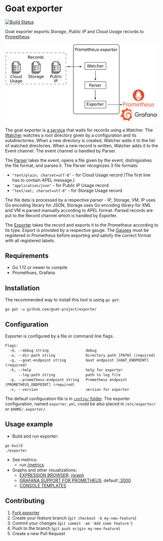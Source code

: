 # Goat exporter

[![Build Status](https://travis-ci.org/goat-project/exporter.svg?branch=master)](https://travis-ci.org/goat-project/exporter)

Goat exporter exports *Storage*, *Public IP* and *Cloud Usage* records to [Prometheus](https://prometheus.io/).

![exporter](https://github.com/goat-project/exporter/blob/master/img/exporter.png)

The goat exporter is [a service](https://github.com/goat-project/exporter/tree/master/service) that waits for records using a Watcher. 
The [Watcher](https://github.com/goat-project/exporter/tree/master/watch) watches a root directory given by a configuration and its subdirectories. 
When a new directory is created, Watcher adds it to the list of watched directories. When a new record is written, 
Watcher adds it to the Event channel. The event channel is handled by Parser.

The [Parser](https://github.com/goat-project/exporter/tree/master/parse) takes the event, opens a file given by the event, distinguishes 
the file format, and parses it. The Parser recognizes 3 file formats:
- `"text/plain; charset=utf-8"` - for Cloud Usage record (The first line has to contain APEL message.)
- `"application/json"` - for Public IP Usage record
- `"text/xml; charset=utf-8"` - for Storage Usage record

The file data is processed by a respective parser - IP, Storage, VM. IP uses Go encoding library for JSON, 
Storage uses Go encoding library for XML and VM is parsed manually according to APEL format. Parsed records are put to 
the Record channel which is handled by Exporter.

The [Exporter](https://github.com/goat-project/exporter/tree/master/export) takes the record and exports it to the Prometheus 
according to its type. Export is provided by a respective gauge. The [Gauges](https://github.com/goat-project/exporter/tree/master/gauge) 
must be registered in Prometheus before exporting and satisfy the correct format with all registered labels.


## Requirements
* Go 1.12 or newer to compile
* Promethues, Grafana

## Installation
The recommended way to install this tool is using `go get`:
```
go get -u github.com/goat-project/exporter
```

## Configuration
Exporter is configured by a file or command line flags.
```
Flags:
  -d, --debug string                 debug
  -o, --dir-path string              Directory path [PATH] (required)
  -g, --goat-endpoint string         Goat endpoint [GOAT_ENDPOINT] (required)
  -h, --help                         help for exporter
      --log-path string              path to log file
  -p, --prometheus-endpoint string   Prometheus endpoint [PROMETHEUS_ENDPOINT] (required)
  -v, --version                      version for exporter
```
The default configuration file is in [`config/` folder](https://github.com/goat-project/exporter/tree/master/config). 
The exporter configuration, named `exporter.yml`, could be also placed in `/etc/exporter/` or `$HOME/.exporter/`.

## Usage example
- Build and run exporter:
```
go build
./exporter
```
- See metrics:
    - run [<prometheus-endpoint>/metrics]()
- Graphs and other visualizations:
    - [EXPRESSION BROWSER](https://prometheus.io/docs/visualization/browser/): [<prometheus-endpoint>/graph]()
    - [GRAFANA SUPPORT FOR PROMETHEUS](https://prometheus.io/docs/visualization/grafana/): default [:3000]()
    - [CONSOLE TEMPLATES](https://prometheus.io/docs/visualization/consoles/)


## Contributing
1. [Fork exporter](https://github.com/goat-project/exporter/fork)
2. Create your feature branch (`git checkout -b my-new-feature`)
3. Commit your changes (`git commit -am 'Add some feature'`)
4. Push to the branch (`git push origin my-new-feature`)
5. Create a new Pull Request